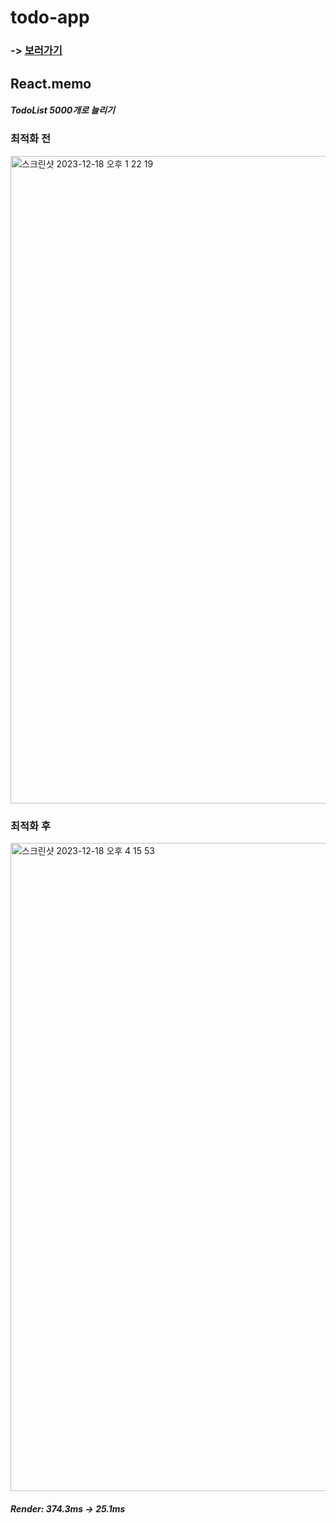 # todo-app

### -> [보러가기](https://hezelnut00.github.io/todo-app/)

## React.memo

##### TodoList 5000개로 늘리기

### 최적화 전
<img width="1036" alt="스크린샷 2023-12-18 오후 1 22 19" src="https://github.com/hezelNut00/todo-app/assets/153392297/71447ad3-d4bb-469e-b0cf-e7de0da48fda">


### 최적화 후
<img width="1037" alt="스크린샷 2023-12-18 오후 4 15 53" src="https://github.com/hezelNut00/todo-app/assets/153392297/5d273c02-2ed1-4aaf-b9ce-c574b769a8a7">

##### Render: 374.3ms -> 25.1ms
